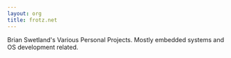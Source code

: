 ```yaml
---
layout: org
title: frotz.net
---
```

Brian Swetland's Various Personal Projects.
Mostly embedded systems and OS development related.

